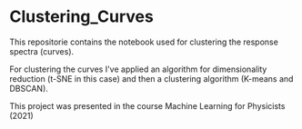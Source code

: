 # Clustering_Curves

This repositorie contains the notebook used for clustering the response spectra (curves).

For clustering the curves I've applied an algorithm for dimensionality reduction (t-SNE in this case) and then a clustering algorithm (K-means and DBSCAN).

This project was presented in the course Machine Learning for Physicists (2021)

